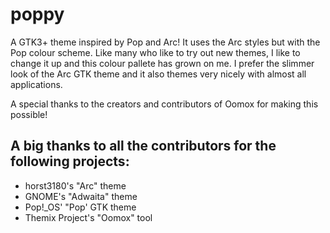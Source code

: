 # poppy
A GTK3+ theme inspired by Pop and Arc! It uses the Arc styles but with the Pop colour scheme. Like many who like to try out new themes, I like to change it up and this colour pallete has grown on me. I prefer the slimmer look of the Arc GTK theme and it also themes very nicely with almost all applications. 

A special thanks to the creators and contributors of Oomox for making this possible!


## A big thanks to all the contributors for the following projects:
* horst3180's "Arc" theme
* GNOME's "Adwaita" theme
* Pop!_OS' "Pop' GTK theme
* Themix Project's "Oomox" tool